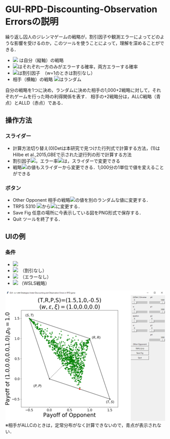 # GUI-RPD-Discounting-Observation Errorsの説明
繰り返し囚人のジレンマゲームの戦略が，割引因子や観測エラーによってどのような影響を受けるのか，このツールを使うことによって，理解を深めることができる．

- <img src="https://latex.codecogs.com/gif.latex?{\bf%20p}=(p_1,p_2,p_3,p_4),p_0"> は自分（縦軸）の戦略
- <img src="https://latex.codecogs.com/gif.latex?\epsilon,\xi">はそれぞれ一方のみがエラーする確率，両方エラーする確率
- <img src="https://latex.codecogs.com/gif.latex?w">は割引因子　（w=1のときは割引なし）
- 相手（横軸）の戦略 <img src="https://latex.codecogs.com/gif.latex?{\bf%20q}">はランダム

自分の戦略を1つに決め，ランダムに決めた相手の1,000+2戦略に対して，それぞれゲームを行った時の利得関係を表す．
相手の+2戦略分は，ALLC戦略（青点）とALLD（赤点）である．
## 操作方法
### スライダー
- 計算方法切り替え(0)Detは本研究で見つけた行列式で計算する方法，(1)はHilbe et al.,2015,GBEで示された逆行列の形で計算する方法
- 割引因子<img src="https://latex.codecogs.com/gif.latex?w">，エラー率<img src="https://latex.codecogs.com/gif.latex?\epsilon,\xi">は，スライダーで変更できる
- 戦略<img src="https://latex.codecogs.com/gif.latex?{\bf%20p}=(p_1,p_2,p_3,p_4),p_0=1">の値もスライダーから変更できる．1,000分の1単位で値を変えることができる
### ボタン
- Other Opponent
相手の戦略<img src="https://latex.codecogs.com/gif.latex?{\bf%20q}">の値を別のランダムな値に変更する．
- TRPS 5310
<img src="https://latex.codecogs.com/gif.latex?(T,R,P,S)=(1.5,1,0,-0.5)">から<img src="https://latex.codecogs.com/gif.latex?(T,R,P,S)=(5,3,1,0)">に変更する．
- Save Fig
任意の場所に今表示している図をPNG形式で保存する．
- Quit
ツールを終了する．

## UIの例
### 条件
- <img src="https://latex.codecogs.com/gif.latex?(T,R,P,S)=(1.5,1,0,-0.5)">
- <img src="https://latex.codecogs.com/gif.latex?w=1">　（割引なし）
- <img src="https://latex.codecogs.com/gif.latex?%28%5Cepsilon%2C%5Cxi%29%3D%280%2C0%29">　（エラーなし）
- <img src="https://latex.codecogs.com/gif.latex?{\bf%20p}=(1,0,0,1),%20p_0=1"> （WSLS戦略）

![wsls strategy](https://github.com/azm17/RPD/blob/master/wsls.PNG "wsls")
※相手がALLCのときは，定常分布がなく計算できないので，青点が表示されない．
